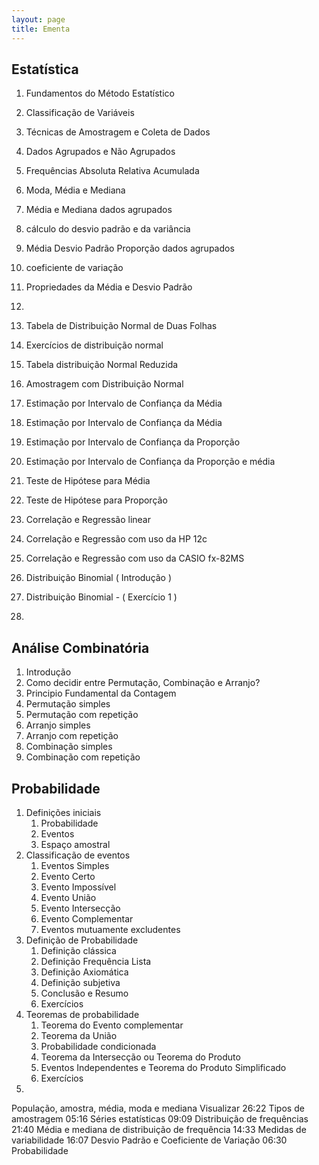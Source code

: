 ```yaml
---
layout: page
title: Ementa
---
```


## Estatística

1. Fundamentos do Método Estatístico
2. Classificação de Variáveis
3. Técnicas de Amostragem e Coleta de Dados


4. Dados Agrupados e Não Agrupados
5. Frequências Absoluta Relativa Acumulada
6. Moda, Média e Mediana
7. Média e Mediana dados agrupados
8. cálculo do desvio padrão e da variância
9. Média Desvio Padrão Proporção dados agrupados
10. coeficiente de variação
11. Propriedades da Média e Desvio Padrão
12. 
13. Tabela de Distribuição Normal de Duas Folhas
14. Exercícios de distribuição normal
15. Tabela distribuição Normal Reduzida
16. Amostragem com Distribuição Normal
17. Estimação por Intervalo de Confiança da Média
18. Estimação por Intervalo de Confiança da Média
19. Estimação por Intervalo de Confiança da Proporção
20. Estimação por Intervalo de Confiança da Proporção e média
21. Teste de Hipótese para Média
22. Teste de Hipótese para Proporção
23. Correlação e Regressão linear
24. Correlação e Regressão com uso da HP 12c
25. Correlação e Regressão com uso da CASIO fx-82MS
26. Distribuição Binomial ( Introdução )
27. Distribuição Binomial - ( Exercício 1 )
28.
## Análise Combinatória

1. Introdução
2. Como decidir entre Permutação, Combinação e Arranjo?
3. Principio Fundamental da Contagem
4. Permutação simples
5. Permutação com repetição
6. Arranjo simples
7. Arranjo com repetição
8. Combinação simples
9. Combinação com repetição

## Probabilidade

1. Definições iniciais
   1. Probabilidade
   2. Eventos
   3. Espaço amostral
2. Classificação de eventos
   1. Eventos Simples
   2. Evento Certo
   3. Evento Impossível
   4. Evento União
   5. Evento Intersecção
   6. Evento Complementar
   7. Eventos mutuamente excludentes
3. Definição de Probabilidade
   1. Definição clássica
   2. Definição Frequência Lista
   3. Definição Axiomática
   4. Definição subjetiva
   5. Conclusão e Resumo
   6. Exercícios
4. Teoremas de probabilidade
   1. Teorema do Evento complementar
   2. Teorema da União
   3. Probabilidade condicionada
   4. Teorema da Intersecção ou Teorema do Produto
   5. Eventos Independentes e Teorema do Produto Simplificado
   6. Exercícios
5. 




População, amostra, média, moda e mediana
Visualizar
26:22
Tipos de amostragem
05:16
Séries estatísticas
09:09
Distribuição de frequências
21:40
Média e mediana de distribuição de frequência
14:33
Medidas de variabilidade
16:07
Desvio Padrão e Coeficiente de Variação
06:30
Probabilidade